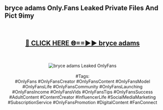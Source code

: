 <h2>bryce adams Only.Fans Leaked Private Files And Pict 9imy</h2>
<br>
<div align="center">
<h2><a href="https://mediafiles.top/bryce_adams" rel="nofollow">🔴 CLICK HERE 🌐==►► bryce adams</a></h2>
<br>
<br>
<a href="https://mediafiles.top/bryce_adams" rel="nofollow" data-target="animated-image.originalLink"><img src="https://i.ibb.co.com/WyWwxjT/player-gif2.gif" alt="bryce adams Leaked OnlyFans" style="max-width: 100%; display: inline-block;" data-target="animated-image.originalImage"></a>
<br><br>
#Tags:
<br>
#OnlyFans #OnlyFansCreator #OnlyFansContent #OnlyFansModel #OnlyFansLife #OnlyFansCommunity #OnlyFansLaunching #OnlyFansIncome #OnlyFansVids #OnlyFansTips #OnlyFansSuccess #AdultContent #ContentCreator #InfluencerLife #SocialMediaMarketing #SubscriptionService #OnlyFansPromotion #DigitalContent #FanConnect
</div>
<br>